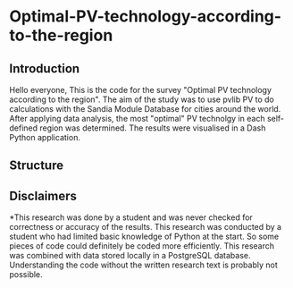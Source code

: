 # Optimal-PV-technology-according-to-the-region
## Introduction
Hello everyone,
This is the code for the survey "Optimal PV technology according to the region".
The aim of the study was to use pvlib PV to do calculations with the Sandia Module Database for cities around the world. 
After applying data analysis, the most "optimal" PV technolgy in each self-defined region was determined. 
The results were visualised in a Dash Python application.
## Structure

## Disclaimers
*This research was done by a student and was never checked for correctness or accuracy of the results.
This research was conducted by a student who had limited basic knowledge of Python at the start. So some pieces of code could definitely be coded more efficiently.
This research was combined with data stored locally in a PostgreSQL database.
Understanding the code without the written research text is probably not possible.
